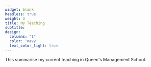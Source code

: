 ```yaml
---
widget: blank
headless: true
weight: 3
title: My Teaching
subtitle: 
design:
  columns: "1"
  color: 'navy'
  text_color_light: true
---
```


This summarise my current teaching in Queen's Management School.
